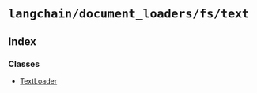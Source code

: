 `langchain/document_loaders/fs/text`
====================================

Index[](#index "Direct link to Index")
---------------------------------------

### Classes[](#classes "Direct link to Classes")

*   [TextLoader](/docs/api/document_loaders_fs_text/classes/TextLoader)